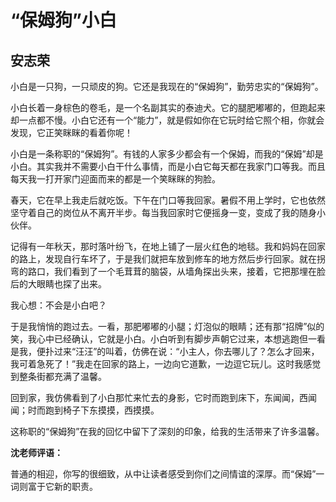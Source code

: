 # “保姆狗”小白 #

## 安志荣 ##

小白是一只狗，一只顽皮的狗。它还是我现在的“保姆狗”，勤劳忠实的“保姆狗”。

小白长着一身棕色的卷毛，是一个名副其实的泰迪犬。它的腿肥嘟嘟的，但跑起来却一点都不慢。小白它还有一个“能力”，就是假如你在它玩时给它照个相，你就会发现，它正笑眯眯的看着你呢！

小白是一条称职的“保姆狗”。有钱的人家多少都会有一个保姆，而我的“保姆”却是小白。其实我并不需要小白干什么事情，而是小白它每天都在我家门口等我。而且每天我一打开家门迎面而来的都是一个笑眯眯的狗脸。

春天，它在早上我走后就吃饭。下午在门口等我回家。暑假不用上学时，它也依然坚守着自己的岗位从不离开半步。每当我回家时它便摇身一变，变成了我的随身小伙伴。

记得有一年秋天，那时落叶纷飞，在地上铺了一层火红色的地毯。我和妈妈在回家的路上，发现自行车坏了，于是我们就把车放到修车的地方然后步行回家。就在拐弯的路口，我们看到了一个毛茸茸的脑袋，从墙角探出头来，接着，它把那埋在脸后的大眼睛也探了出来。

我心想：不会是小白吧？

于是我悄悄的跑过去。一看，那肥嘟嘟的小腿；灯泡似的眼睛；还有那“招牌”似的笑，我心中已经确认，它就是小白。小白听到有脚步声朝它过来，本想逃跑但一看是我，便扑过来“汪汪”的叫着，仿佛在说：“小主人，你去哪儿了？怎么才回来，我可着急死了！”我走在回家的路上，一边向它道歉，一边逗它玩儿。这时我感觉到整条街都充满了温馨。

回到家，我仿佛看到了小白那忙来忙去的身影，它时而跑到床下，东闻闻，西闻闻；时而跑到椅子下东摸摸，西摸摸。

这称职的“保姆狗”在我的回忆中留下了深刻的印象，给我的生活带来了许多温馨。

**沈老师评语：**

普通的相迎，你写的很细致，从中让读者感受到你们之间情谊的深厚。而“保姆”一词则富于它新的职责。